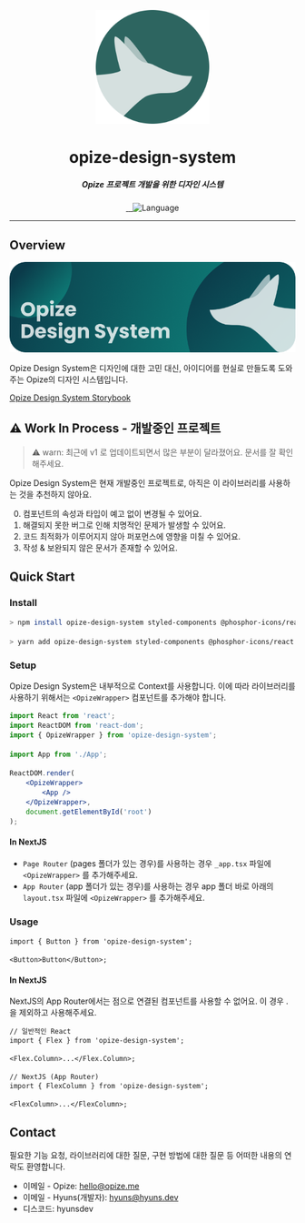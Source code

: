 <p align="center">
  <img src="./assets/opize-logo.png" width="200px" alt="Opize Calendar2notion" />
</p>
<h1 align="center">opize-design-system</h1>
<h5 align="center">Opize 프로젝트 개발을 위한 디자인 시스템</h5>
<p align="center">
   <a aria-label="npm package" href="https://www.npmjs.com/package/opize-design-system">
    <img alt="" src="https://img.shields.io/npm/v/opize-design-system.svg">
  </a>
  <a aria-label="last commit" href="https://github.com/hyunsdev/opize-design-system/commits/main">
    <img alt="" src=
  "https://img.shields.io/github/last-commit/hyunsdev/opize-design-system.svg">
  </a>
    <a aria-label="license" href="https://github.com/hyunsdev/opize-design-system/blob/main/LICENSE">
    <img src="https://img.shields.io/github/license/hyunsdev/opize-design-system.svg" alt="">
  </a>
  <img alt="Language" src="https://img.shields.io/badge/Language-Typescript-blue?logo=typescript"/>
</p>

---

## Overview

![](/assets/opize-design-system-banner.png)

Opize Design System은 디자인에 대한 고민 대신, 아이디어를 현실로 만들도록 도와주는 Opize의 디자인 시스템입니다.

[Opize Design System Storybook](https://design.opize.me)

## ⚠️ Work In Process - 개발중인 프로젝트

> ⚠️ warn: 최근에 v1 로 업데이트되면서 많은 부분이 달라졌어요. 문서를 잘 확인해주세요.

Opize Design System은 현재 개발중인 프로젝트로, 아직은 이 라이브러리를 사용하는 것을 추천하지 않아요.

0. 컴포넌트의 속성과 타입이 예고 없이 변경될 수 있어요.
1. 해결되지 못한 버그로 인해 치명적인 문제가 발생할 수 있어요.
2. 코드 최적화가 이루어지지 않아 퍼포먼스에 영향을 미칠 수 있어요.
3. 작성 & 보완되지 않은 문서가 존재할 수 있어요.

## Quick Start

### Install

```bash
> npm install opize-design-system styled-components @phosphor-icons/react

> yarn add opize-design-system styled-components @phosphor-icons/react
```

### Setup

Opize Design System은 내부적으로 Context를 사용합니다. 이에 따라 라이브러리를 사용하기 위해서는 `<OpizeWrapper>` 컴포넌트를 추가해야 합니다.

```jsx
import React from 'react';
import ReactDOM from 'react-dom';
import { OpizeWrapper } from 'opize-design-system';

import App from './App';

ReactDOM.render(
    <OpizeWrapper>
        <App />
    </OpizeWrapper>,
    document.getElementById('root')
);
```

#### In NextJS

-   `Page Router` (pages 폴더가 있는 경우)를 사용하는 경우 `_app.tsx` 파일에 `<OpizeWrapper>` 를 추가해주세요.
-   `App Router` (app 폴더가 있는 경우)를 사용하는 경우 app 폴더 바로 아래의 `layout.tsx` 파일에 `<OpizeWrapper>` 를 추가해주세요.

### Usage

```tsx
import { Button } from 'opize-design-system';

<Button>Button</Button>;
```

#### In NextJS

NextJS의 App Router에서는 점으로 연결된 컴포넌트를 사용할 수 없어요. 이 경우 .을 제외하고 사용해주세요.

```tsx
// 일반적인 React
import { Flex } from 'opize-design-system';

<Flex.Column>...</Flex.Column>;

// NextJS (App Router)
import { FlexColumn } from 'opize-design-system';

<FlexColumn>...</FlexColumn>;
```

## Contact

필요한 기능 요청, 라이브러리에 대한 질문, 구현 방법에 대한 질문 등 어떠한 내용의 연락도 환영합니다.

-   이메일 - Opize: <a href='mailto:hello@opize.me'>hello@opize.me</a>
-   이메일 - Hyuns(개발자): <a href='mailto:hyuns@hyuns.dev'>hyuns@hyuns.dev</a>
-   디스코드: hyunsdev
